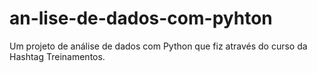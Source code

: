 # an-lise-de-dados-com-pyhton
Um projeto de análise de dados com Python que fiz através do curso da Hashtag Treinamentos.
